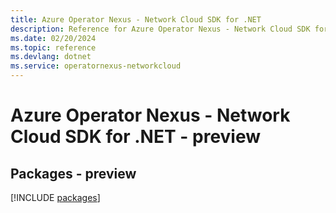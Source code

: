 ```yaml
---
title: Azure Operator Nexus - Network Cloud SDK for .NET
description: Reference for Azure Operator Nexus - Network Cloud SDK for .NET
ms.date: 02/20/2024
ms.topic: reference
ms.devlang: dotnet
ms.service: operatornexus-networkcloud
---
```

# Azure Operator Nexus - Network Cloud SDK for .NET - preview
## Packages - preview
[!INCLUDE [packages](operator-nexus---network-cloud-index.md)]